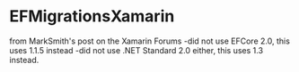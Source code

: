 # EFMigrationsXamarin

from MarkSmith's post on the Xamarin Forums
-did not use EFCore 2.0, this uses 1.1.5 instead
-did not use .NET Standard 2.0 either, this uses 1.3 instead.
